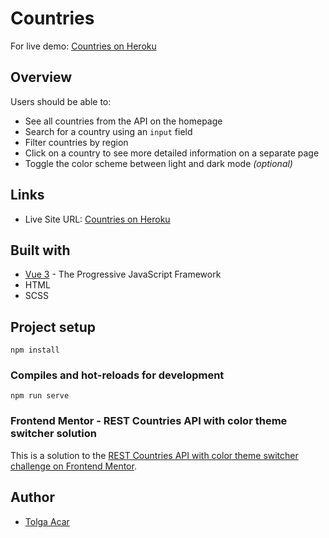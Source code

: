 # Countries

For live demo: [Countries on Heroku](https://countries-web-app.herokuapp.com/)

## Overview

Users should be able to:

-   See all countries from the API on the homepage
-   Search for a country using an `input` field
-   Filter countries by region
-   Click on a country to see more detailed information on a separate page
-   Toggle the color scheme between light and dark mode _(optional)_

## Links

-   Live Site URL: [Countries on Heroku](https://countries-web-app.herokuapp.com/)

## Built with

-   [Vue 3](https://v3.vuejs.org/) - The Progressive JavaScript Framework
-   HTML
-   SCSS

## Project setup

```
npm install
```

### Compiles and hot-reloads for development

```
npm run serve
```

### Frontend Mentor - REST Countries API with color theme switcher solution

This is a solution to the [REST Countries API with color theme switcher challenge on Frontend Mentor](https://www.frontendmentor.io/challenges/rest-countries-api-with-color-theme-switcher-5cacc469fec04111f7b848ca).

## Author

-   [Tolga Acar](https://github.com/TolgaAcar)
